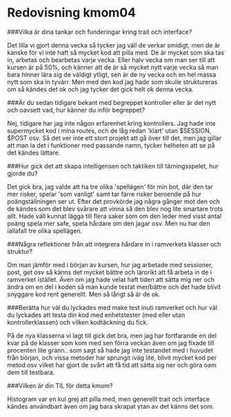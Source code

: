 ---
---
Redovisning kmom04
=========================



###Vilka är dina tankar och funderingar kring trait och interface?

Det lilla vi gjort denna vecka så tycker jag väll de verkar smidigt, men de är kanske för vi inte haft så mycket kod att pilla med. De är mycket som ska tas in, arbetas och bearbetas varje vecka.
Eller halv vecka om man ser till att kursen är på 50%, och känner att de är så mycket nytt varje vecka så man bara hinner lära sig de väldigt ytligt, sen är de ny vecka och en hel massa nytt som ska in tyvärr. Men med den kod jag hade som skulle struktureras om så kändes det ok och jag tycker det gick helt ok denna vecka.

###Är du sedan tidigare bekant med begreppet kontroller eller är det nytt och oavsett vad, hur känner du inför begreppet?

Nej, tidigare har jag inte någon erfarenhet kring kontrollers. Jag hade inte supermycket kod i mina routes, och de låg redan 'klart' utan $SESSION, $POST osv.
Så det ver inte ett stort projekt att gå över till det, men jag gillar att man la det i funktioner med passande namn, tycker helheten att se på det kändes lättare.

###Hur gick det att skapa intelligensen och taktiken till tärningsspelet, hur gjorde du?

Det gick bra, jag valde att ha tre olika 'spellägen' för min  bot, där den tar mer risker, spelar 'som vanligt' samt tar färre risker beroende på hur poängställningen ser ut.
Efter det provkörde jag några gånger mot den och de kändes som det blev svårare att vinna så den blev nog lite smartare trots allt.
Hade väll kunnat lägga till flera saker som om den leder med visst antal poäng spela mer safe, spela hårdare om den jagar osv. Men nu har den iallafall tre olika spellägen.

###Några reflektioner från att integrera hårdare in i ramverkets klasser och struktur?

Om man jämför med i början av kursen, hur jag arbetade med sessioner, post, get osv så känns det mycket bättre och lärorikt att få arbeta in de i ramverket istället.
Även om jag hade velat haft tiden att sätta mig ner och ändra om en del i koden så man kunde testat mer/bättre och det hade blivit snyggare kod rent generellt. Men så långt så är de ok.

###Berätta hur väl du lyckades med make test inuti ramverket och hur väl du lyckades att testa din kod med enhetstester (med eller utan kontrollerklassen) och vilken kodtäckning du fick.

På de nya klasserna vi lagt till gick det bra, men jag har fortfarande en del kvar på de klasser som kom med sen förra veckan även om jag fixade till procenten lite grann..
som sagt så hade jag inte testandet med i huvudet från början, och vissa metoder har sprungit iväg lite, blivit mycket kod per metod osv vilket har gjort de svårt att få tid att sätta sig ner och göra oam dem till testbara.

###Vilken är din TIL för detta kmom?

Histogram var en kul grej att pilla med, men generellt trait och interface kändes användbart även om jag bara skrapat ytan av det känns det som.
